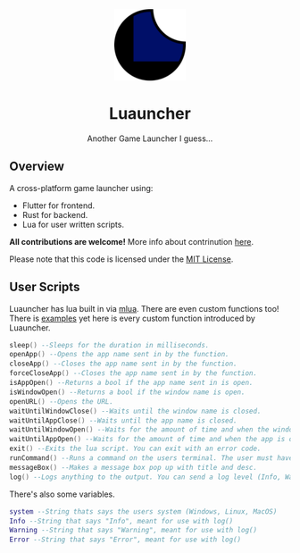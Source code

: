 <div align="center">

<img src="docs/128.png" width="128px" />

# Luauncher

Another Game Launcher I guess...

</div>

## Overview

A cross-platform game launcher using:
 * Flutter for frontend.
 * Rust for backend.
 * Lua for user written scripts.

**All contributions are welcome!** More info about contrinution [here](./docs/CONTRIBUTING.md).

Please note that this code is licensed under the [MIT License](./LICENSE).

## User Scripts

Luauncher has lua built in via [mlua](https://github.com/mlua-rs/mlua). There are even custom functions too! There is [examples](./examples) yet here is every custom function introduced by Luauncher.

```lua
sleep() --Sleeps for the duration in milliseconds.
openApp() --Opens the app name sent in by the function.
closeApp() --Closes the app name sent in by the function.
forceCloseApp() --Closes the app name sent in by the function.
isAppOpen() --Returns a bool if the app name sent in is open.
isWindowOpen() --Returns a bool if the window name is open.
openURL() --Opens the URL.
waitUntilWindowClose() --Waits until the window name is closed.
waitUntilAppClose() --Waits until the app name is closed.
waitUntilWindowOpen() --Waits for the amount of time and when the window opens, it continues. Returns true if it succeeded, false if it didn't.
waitUntilAppOpen() --Waits for the amount of time and when the app is opens, it continues. Returns true if it succeeded, false if it didn't.
exit() --Exits the lua script. You can exit with an error code.
runCommand() --Runs a command on the users terminal. The user must have dev mode on.
messageBox() --Makes a message box pop up with title and desc.
log() --Logs anything to the output. You can send a log level (Info, Warning, Error) with it. Also you can make it only display for people with dev mode on.
```

There's also some variables.

```lua
system --String thats says the users system (Windows, Linux, MacOS)
Info --String that says "Info", meant for use with log()
Warning --String that says "Warning", meant for use with log()
Error --String that says "Error", meant for use with log()
```